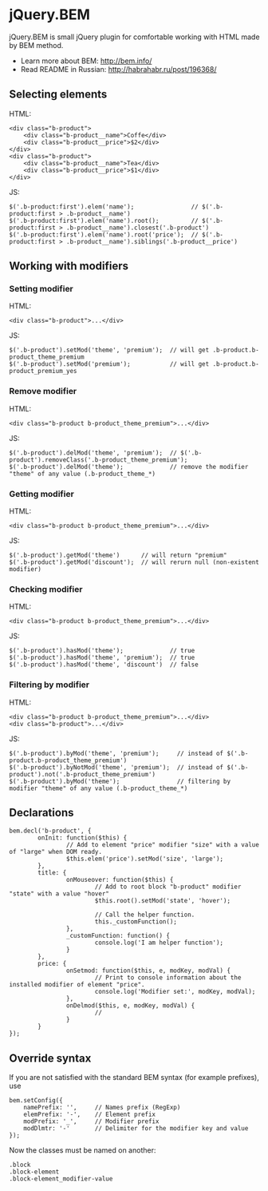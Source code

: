jQuery.BEM
==========

jQuery.BEM is small jQuery plugin for comfortable working with HTML made by BEM method.

 * Learn more about BEM: http://bem.info/ 
 * Read README in Russian: http://habrahabr.ru/post/196368/



Selecting elements
------------------

HTML:

	<div class="b-product">
		<div class="b-product__name">Coffe</div>
		<div class="b-product__price">$2</div>
	</div>
	<div class="b-product">
		<div class="b-product__name">Tea</div>
		<div class="b-product__price">$1</div>
	</div>

JS:

	$('.b-product:first').elem('name');                // $('.b-product:first > .b-product__name')
	$('.b-product:first').elem('name').root();         // $('.b-product:first > .b-product__name').closest('.b-product')
	$('.b-product:first').elem('name').root('price');  // $('.b-product:first > .b-product__name').siblings('.b-product__price')



Working with modifiers
----------------------

### Setting modifier

HTML:

	<div class="b-product">...</div>

JS:

	$('.b-product').setMod('theme', 'premium');  // will get .b-product.b-product_theme_premium
	$('.b-product').setMod('premium');           // will get .b-product.b-product_premium_yes


### Remove modifier

HTML:

	<div class="b-product b-product_theme_premium">...</div>

JS:

	$('.b-product').delMod('theme', 'premium');  // $('.b-product').removeClass('.b-product_theme_premium');
	$('.b-product').delMod('theme');             // remove the modifier "theme" of any value (.b-product_theme_*)


### Getting modifier

HTML:

	<div class="b-product b-product_theme_premium">...</div>

JS:

	$('.b-product').getMod('theme')      // will return "premium"
	$('.b-product').getMod('discount');  // will rerurn null (non-existent modifier)


### Checking modifier

HTML:

	<div class="b-product b-product_theme_premium">...</div>

JS:

	$('.b-product').hasMod('theme');             // true
	$('.b-product').hasMod('theme', 'premium');  // true
	$('.b-product').hasMod('theme', 'discount')  // false


### Filtering by modifier

HTML:

	<div class="b-product b-product_theme_premium">...</div>
	<div class="b-product">...</div>

JS:

	$('.b-product').byMod('theme', 'premium');     // instead of $('.b-product.b-product_theme_premium')
	$('.b-product').byNotMod('theme', 'premium');  // instead of $('.b-product').not('.b-product_theme_premium')
	$('.b-product').byMod('theme');                // filtering by modifier "theme" of any value (.b-product_theme_*)



Declarations
------------

	bem.decl('b-product', {
			onInit: function($this) {
					// Add to element "price" modifier "size" with a value of "large" when DOM ready.
					$this.elem('price').setMod('size', 'large');
			},
			title: {
					onMouseover: function($this) {
							// Add to root block "b-product" modifier "state" with a value "hover"
							$this.root().setMod('state', 'hover');

							// Call the helper function.
							this._customFunction();
					},
					_customFunction: function() {
							console.log('I am helper function');
					}
			},
			price: {
					onSetmod: function($this, e, modKey, modVal) {
							// Print to console information about the installed modifier of element "price".
							console.log('Modifier set:', modKey, modVal);
					},
					onDelmod($this, e, modKey, modVal) {
							//
					}
			}
	});


Override syntax
---------------

If you are not satisfied with the standard BEM syntax (for example prefixes), use

	bem.setConfig({
		namePrefix: '',     // Names prefix (RegExp)
		elemPrefix: '-',    // Element prefix
		modPrefix: '_',     // Modifier prefix
		modDlmtr: '-'       // Delimiter for the modifier key and value
	});

Now the classes must be named on another:

	.block
	.block-element
	.block-element_modifier-value